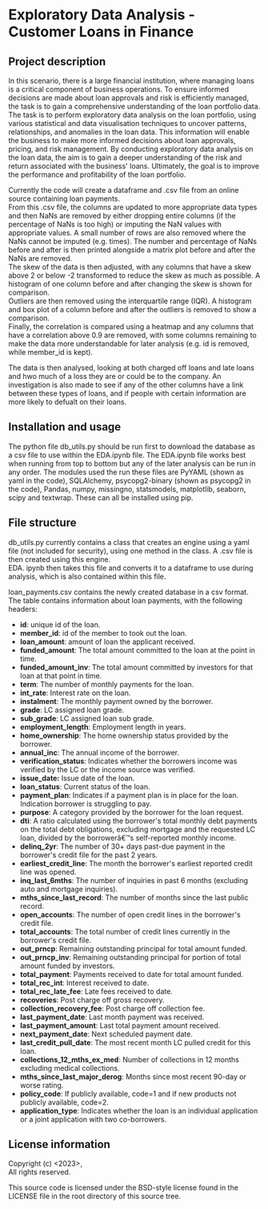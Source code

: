 # Exploratory Data Analysis - Customer Loans in Finance

## Project description
In this scenario, there is a large financial institution, where managing loans is a critical component of business operations.
To ensure informed decisions are made about loan approvals and risk is efficiently managed, the task is to gain a comprehensive understanding of the loan portfolio data.
The task is to perform exploratory data analysis on the loan portfolio, using various statistical and data visualisation techniques to uncover patterns, relationships, and anomalies in the loan data.
This information will enable the business to make more informed decisions about loan approvals, pricing, and risk management.
By conducting exploratory data analysis on the loan data, the aim is to gain a deeper understanding of the risk and return associated with the business' loans.
Ultimately, the goal is to improve the performance and profitability of the loan portfolio.  
  
Currently the code will create a dataframe and .csv file from an online source containing loan payments.  
From this .csv file, the columns are updated to more appropriate data types and then NaNs are removed by either dropping entire columns (if the percentage of NaNs is too high) or 
imputing the NaN values with appropriate values. A small number of rows are also removed where the NaNs cannot be imputed (e.g. times). The number and percentage of NaNs before and 
after is then printed alongside a matrix plot before and after the NaNs are removed.  
The skew of the data is then adjusted, with any columns that have a skew above 2 or below -2 transformed to reduce the skew as much as possible. A histogram of one column before 
and after changing the skew is shown for comparison.  
Outliers are then removed using the interquartile range (IQR). A histogram and box plot of a column before and after the outliers is removed to show a comparison.  
Finally, the correlation is compared using a heatmap and any columns that have a correlation above 0.9 are removed, with some columns remaining to make the data more understandable
for later analysis (e.g. id is removed, while member_id is kept).  
  
The data is then analysed, looking at both charged off loans and late loans and hwo much of a loss they are or could be to the company. An investigation is also made to see if any
of the other columns have a link between these types of loans, and if people with certain information are more likely to defualt on their loans.  

## Installation and usage
The python file db_utils.py should be run first to download the database as a csv file to use within the EDA.ipynb file. The EDA.ipynb file works best when running from top to bottom but any of the later analysis
can be run in any order.
The modules used the run these files are PyYAML (shown as yaml in the code), SQLAlchemy, psycopg2-binary (shown as psycopg2 in the code), Pandas, numpy, missingno, statsmodels, matplotlib, seaborn, scipy and textwrap. 
These can all be installed using pip.

## File structure
db_utils.py currently contains a class that creates an engine using a yaml file (not included for security), using one method in the class. A .csv file is then created using this engine.  
EDA. ipynb then takes this file and converts it to a dataframe to use during analysis, which is also contained within this file.  
  
loan_payments.csv contains the newly created database in a csv format. The table contains information about loan payments, with the following headers:  
- **id**: unique id of the loan.
- **member_id**: id of the member to took out the loan.
- **loan_amount**: amount of loan the applicant received.
- **funded_amount**: The total amount committed to the loan at the point in time.
- **funded_amount_inv**: The total amount committed by investors for that loan at that point in time. 
- **term**: The number of monthly payments for the loan.
- **int_rate**: Interest rate on the loan.
- **instalment**: The monthly payment owned by the borrower.
- **grade**: LC assigned loan grade.
- **sub_grade**: LC assigned loan sub grade.
- **employment_length**: Employment length in years.
- **home_ownership**: The home ownership status provided by the borrower.
- **annual_inc**: The annual income of the borrower.
- **verification_status**: Indicates whether the borrowers income was verified by the LC or the income source was verified.
- **issue_date:** Issue date of the loan.
- **loan_status**: Current status of the loan.
- **payment_plan**: Indicates if a payment plan is in place for the loan. Indication borrower is struggling to pay.
- **purpose**: A category provided by the borrower for the loan request.
- **dti**: A ratio calculated using the borrower's total monthly debt payments on the total debt obligations, excluding mortgage and the requested LC loan, divided by the borrowerâ€™s self-reported monthly income.
- **delinq_2yr**: The number of 30+ days past-due payment in the borrower's credit file for the past 2 years.
- **earliest_credit_line**: The month the borrower's earliest reported credit line was opened.
- **inq_last_6mths**: The number of inquiries in past 6 months (excluding auto and mortgage inquiries).
- **mths_since_last_record**: The number of months since the last public record.
- **open_accounts**: The number of open credit lines in the borrower's credit file.
- **total_accounts**: The total number of credit lines currently in the borrower's credit file.
- **out_prncp**: Remaining outstanding principal for total amount funded.
- **out_prncp_inv**: Remaining outstanding principal for portion of total amount funded by investors.
- **total_payment**: Payments received to date for total amount funded.
- **total_rec_int**: Interest received to date.
- **total_rec_late_fee**: Late fees received to date.
- **recoveries**: Post charge off gross recovery.
- **collection_recovery_fee**: Post charge off collection fee.
- **last_payment_date**: Last month payment was received.
- **last_payment_amount**: Last total payment amount received.
- **next_payment_date**: Next scheduled payment date.
- **last_credit_pull_date**: The most recent month LC pulled credit for this loan.
- **collections_12_mths_ex_med**: Number of collections in 12 months excluding medical collections.
- **mths_since_last_major_derog**: Months since most recent 90-day or worse rating.
- **policy_code**: If publicly available, code=1 and if new products not publicly available, code=2.
- **application_type**: Indicates whether the loan is an individual application or a joint application with two co-borrowers.

## License information
Copyright (c) <2023>, <mfmealing>  
All rights reserved.  
  
This source code is licensed under the BSD-style license found in the
LICENSE file in the root directory of this source tree. 
